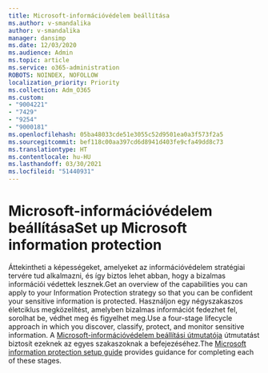 ```yaml
---
title: Microsoft-információvédelem beállítása
ms.author: v-smandalika
author: v-smandalika
manager: dansimp
ms.date: 12/03/2020
ms.audience: Admin
ms.topic: article
ms.service: o365-administration
ROBOTS: NOINDEX, NOFOLLOW
localization_priority: Priority
ms.collection: Adm_O365
ms.custom:
- "9004221"
- "7429"
- "9254"
- "9000181"
ms.openlocfilehash: 05ba48033cde51e3055c52d9501ea0a3f573f2a5
ms.sourcegitcommit: bef118c00aa397cd6d8941d403fe9cfa49dd8c73
ms.translationtype: HT
ms.contentlocale: hu-HU
ms.lasthandoff: 03/30/2021
ms.locfileid: "51440931"
---
```

# <a name="set-up-microsoft-information-protection"></a><span data-ttu-id="cae64-102">Microsoft-információvédelem beállítása</span><span class="sxs-lookup"><span data-stu-id="cae64-102">Set up Microsoft information protection</span></span>

<span data-ttu-id="cae64-103">Áttekintheti a képességeket, amelyeket az információvédelem stratégiai tervére tud alkalmazni, és így biztos lehet abban, hogy a bizalmas információi védettek lesznek.</span><span class="sxs-lookup"><span data-stu-id="cae64-103">Get an overview of the capabilities you can apply to your Information Protection strategy so that you can be confident your sensitive information is protected.</span></span> <span data-ttu-id="cae64-104">Használjon egy négyszakaszos életciklus megközelítést, amelyben bizalmas információt fedezhet fel, sorolhat be, védhet meg és figyelhet meg.</span><span class="sxs-lookup"><span data-stu-id="cae64-104">Use a four-stage lifecycle approach in which you discover, classify, protect, and monitor sensitive information.</span></span> <span data-ttu-id="cae64-105">A [Microsoft-információvédelem beállítási útmutatója](https://go.microsoft.com/fwlink/?linkid=2146619) útmutatást biztosít ezeknek az egyes szakaszoknak a befejezéséhez.</span><span class="sxs-lookup"><span data-stu-id="cae64-105">The [Microsoft information protection setup guide](https://go.microsoft.com/fwlink/?linkid=2146619) provides guidance for completing each of these stages.</span></span>
